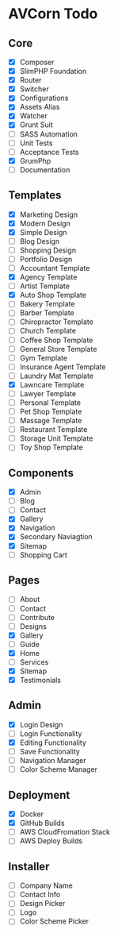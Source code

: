 # AVCorn Todo

## Core
- [x] Composer
- [x] SlimPHP Foundation
- [x] Router
- [x] Switcher
- [x] Configurations
- [x] Assets Alias
- [x] Watcher
- [x] Grunt Suit
- [ ] SASS Automation
- [ ] Unit Tests
- [ ] Acceptance Tests
- [x] GrumPhp
- [ ] Documentation

## Templates
- [x] Marketing Design
- [x] Modern Design
- [x] Simple Design
- [ ] Blog Design
- [ ] Shopping Design
- [ ] Portfolio Design
- [ ] Accountant Template
- [x] Agency Template
- [ ] Artist Template
- [x] Auto Shop Template
- [ ] Bakery Template
- [ ] Barber Template
- [ ] Chiropractor Template
- [ ] Church Template
- [ ] Coffee Shop Template
- [ ] General Store Template
- [ ] Gym Template
- [ ] Insurance Agent Template
- [ ] Laundry Mat Template
- [x] Lawncare Template
- [ ] Lawyer Template
- [ ] Personal Template
- [ ] Pet Shop Template
- [ ] Massage Template
- [ ] Restaurant Template
- [ ] Storage Unit Template
- [ ] Toy Shop Template

## Components
- [x] Admin
- [ ] Blog
- [ ] Contact
- [x] Gallery
- [x] Navigation
- [x] Secondary Naviagtion
- [x] Sitemap
- [ ] Shopping Cart

## Pages
- [ ] About
- [ ] Contact
- [ ] Contribute
- [ ] Designs
- [x] Gallery
- [ ] Guide
- [x] Home
- [ ] Services
- [x] Sitemap
- [x] Testimonials

## Admin
- [x] Login Design
- [ ] Login Functionality
- [x] Editing Functionality
- [ ] Save Functionality
- [ ] Navigation Manager
- [ ] Color Scheme Manager

## Deployment
- [x] Docker
- [x] GitHub Builds
- [ ] AWS CloudFromation Stack
- [ ] AWS Deploy Builds

## Installer
- [ ] Company Name
- [ ] Contact Info
- [ ] Design Picker
- [ ] Logo
- [ ] Color Scheme Picker
